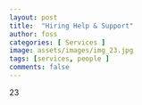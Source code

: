 ```yaml
---
layout: post
title:  "Hiring Help & Support"
author: foss
categories: [ Services ]
image: assets/images/img_23.jpg
tags: [services, people ]
comments: false
---
```

23
